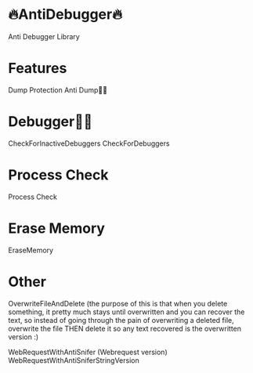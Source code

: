 # 🔥AntiDebugger🔥
Anti Debugger Library

# Features
Dump Protection 
Anti Dump🧑‍💻

# Debugger👮‍♀️
CheckForInactiveDebuggers
CheckForDebuggers

# Process Check
Process Check

# Erase Memory
EraseMemory

# Other
OverwriteFileAndDelete (the purpose of this is that when you delete something, it pretty much stays until overwritten and you can recover the text, so instead of going through the pain of overwriting a deleted file, overwrite the file THEN delete it so any text recovered is the overwritten version :)

WebRequestWithAntiSnifer (Webrequest version)
WebRequestWithAntiSniferStringVersion

